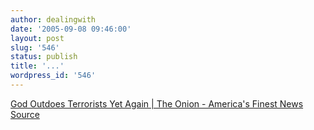 ```yaml
---
author: dealingwith
date: '2005-09-08 09:46:00'
layout: post
slug: '546'
status: publish
title: '...'
wordpress_id: '546'
---
```


[God Outdoes Terrorists Yet Again | The Onion - America's Finest News
Source][1]

   [1]: http://www.theonion.com/content/node/40305

